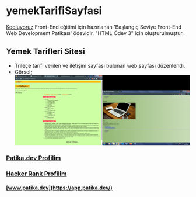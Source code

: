 # yemekTarifiSayfasi
[Kodluyoruz](https://www.kodluyoruz.org/)  Front-End eğitimi için hazırlanan 'Başlangıç Seviye Front-End Web Development Patikası' ödevidir. "HTML Ödev 3" için oluşturulmuştur.
## Yemek Tarifleri Sitesi
- Trileçe tarifi verilen ve iletişim sayfası bulunan web sayfası düzenlendi.
- Görsel;
    ![yemekTarifleriSiteGorseli](images/yemekTarifleriSiteGorseli.png)
### [Patika.dev Profilim](https://app.patika.dev/canncelik)
### [Hacker Rank Profilim](https://www.hackerrank.com/ogulcan_celik24)
#### [www.patika.dev](https://app.patika.dev/)
